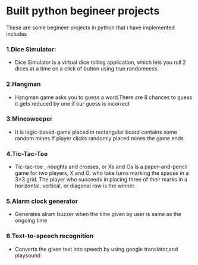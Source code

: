 # Built python begineer projects 
These are some begineer projects in python that i have implemented includes

### 1.Dice Simulator: 
 * Dice Simulator is a virtual dice rolling application, which lets you roll 2 dices at a time on a click of button using true randomness.
### 2.Hangman
 * Hangman game asks you to guess a word.There are 8 chances to guess it gets reduced by one if our guess is incorrect
### 3.Minesweeper
 * It is logic-based-game placed in rectangular board contains some random mines.If player clicks randomly placed mines the game ends
### 4.Tic-Tac-Toe
 * Tic-tac-toe , noughts and crosses, or Xs and Os is a paper-and-pencil game for two players, X and O, who take turns marking the spaces in a 3×3 grid.
   The player who succeeds in placing three of their marks in a horizontal, vertical, or diagonal row is the winner.
### 5.Alarm clock generator
* Generates alram buzzer when the time given by user is same as the ongoing time
### 6.Text-to-speech recognition
* Converts the given text into speech by using google translator,and playsound
